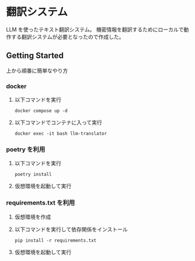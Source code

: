 # 翻訳システム

LLM を使ったテキスト翻訳システム。
機密情報を翻訳するためにローカルで動作する翻訳システムが必要となったので作成した。

## Getting Started

上から順番に簡単なやり方

### docker

1. 以下コマンドを実行

    ```shell
    docker compose up -d
    ```

2. 以下コマンドでコンテナに入って実行

    ```shell
    docker exec -it bash llm-translator
    ```

### poetry を利用

1. 以下コマンドを実行

    ```shell
    poetry install
    ```

2. 仮想環境を起動して実行

### requirements.txt を利用

1. 仮想環境を作成
2. 以下コマンドを実行して依存関係をインストール

    ```shell
    pip install -r requirements.txt
    ```

3. 仮想環境を起動して実行
